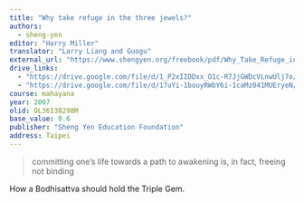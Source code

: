 ```yaml
---
title: "Why take refuge in the three jewels?"
authors:
  - sheng-yen
editor: "Harry Miller"
translator: "Larry Liang and Guogu"
external_url: "https://www.shengyen.org/freebook/pdf/Why_Take_Refuge_in_the_Three_Jewels.pdf"
drive_links:
  - "https://drive.google.com/file/d/1_P2xIIDDxx_O1c-R7JjGWDcVLnwUlj7o/view?usp=drivesdk"
  - "https://drive.google.com/file/d/17uYi-1bouyRWbY6i-1caMz041MUEryeN/view?usp=drivesdk"
course: mahayana
year: 2007
olid: OL36138298M
base_value: 0.6
publisher: "Sheng Yen Education Foundation"
address: Taipei
---
```


> committing one’s life towards a path to awakening is, in fact, freeing not binding

How a Bodhisattva should hold the Triple Gem.
